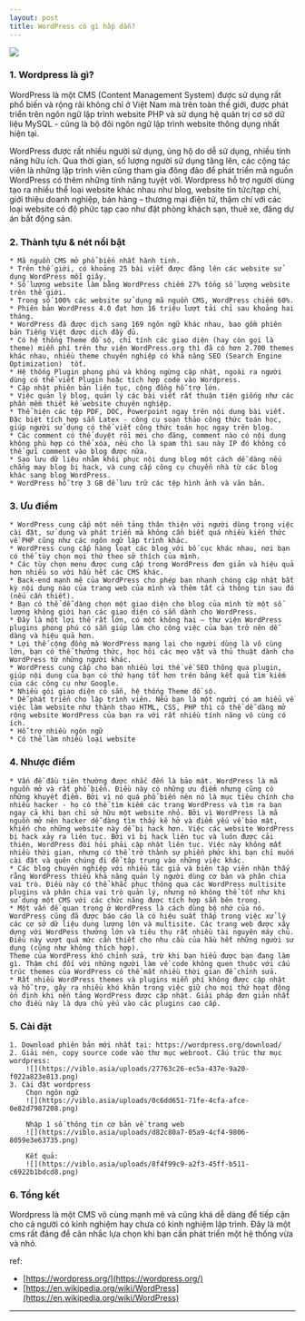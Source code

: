 ```yaml
---
layout: post
title: WordPress có gì hấp dẫn?
---
```


![](https://viblo.asia/uploads/e901c3ee-ea54-495d-8ae7-1eb0fbf5dbf1.png)
### 1. Wordpress là gì?
WordPress là một CMS (Content Management System) được sử dụng rất phổ biến và rộng rãi không chỉ ở Việt Nam mà trên toàn thế giới, được phát triển trên ngôn ngữ lập trình website PHP và sử dụng hệ quản trị cơ sở dữ liệu MySQL - cũng là bộ đôi ngôn ngữ lập trình website thông dụng nhất hiện tại.

WordPress được rất nhiều người sử dụng, ủng hộ do dễ sử dụng, nhiều tính năng hữu ích. Qua thời gian, số lượng người sử dụng tăng lên, các cộng tác viên là những lập trình viên cũng tham gia đông đảo để phát triển mã nguồn WordPress có thêm những tính năng tuyệt vời. Wordpress hỗ trợ người dùng tạo ra nhiều thể loại website khác nhau như blog, website tin tức/tạp chí, giới thiệu doanh nghiệp, bán hàng – thương mại điện tử, thậm chí với các loại website có độ phức tạp cao như đặt phòng khách sạn, thuê xe, đăng dự án bất động sản.

### 2. Thành tựu & nét nổi bật
    * Mã nguồn CMS mở phổ biến nhất hành tinh.
    * Trên thế giới, có khoảng 25 bài viết được đăng lên các website sử dụng WordPress mỗi giây.
    * Số lượng website làm bằng WordPress chiếm 27% tổng số lượng website trên thế giới.
    * Trong số 100% các website sử dụng mã nguồn CMS, WordPress chiếm 60%.
    * Phiên bản WordPress 4.0 đạt hơn 16 triệu lượt tải chỉ sau khoảng hai tháng.
    * WordPress đã được dịch sang 169 ngôn ngữ khác nhau, bao gồm phiên bản Tiếng Việt được dịch đầy đủ.
    * Có hệ thống Theme đồ sộ, chỉ tính các giao diện (hay còn gọi là theme) miễn phí trên thư viện WordPress.org thì đã có hơn 2.700 themes khác nhau, nhiều theme chuyên nghiệp có khả năng SEO (Search Engine Optimization)  tốt.
    * Hệ thống Plugin phong phú và không ngừng cập nhật, ngoài ra người dùng có thể viết Plugin hoặc tích hợp code vào Wordpress.
    * Cập nhật phiên bản liên tục, cộng đồng hỗ trợ lớn.
    * Việc quản lý blog, quản lý các bài viết rất thuận tiện giống như các phần mềm thiết kế website chuyên nghiệp.
    * Thể hiện các tệp PDF, DOC, Powerpoint ngay trên nội dung bài viết. Đặc biệt tích hợp sẵn Latex - công cụ soạn thảo công thức toán học, giúp người sử dụng có thể viết công thức toán học ngay trên blog.
    * Các comment có thể duyệt rồi mới cho đăng, comment nào có nội dung không phù hợp có thể xóa, nếu cho là spam thì sau này IP đó không có thể gửi comment vào blog được nữa.
    * Sao lưu dữ liệu nhằm khôi phục nội dung blog một cách dễ dàng nếu chẳng may blog bị hack, và cung cấp công cụ chuyển nhà từ các blog khác sang blog WordPress.
    * WordPress hỗ trợ 3 GB để lưu trữ các tệp hình ảnh và văn bản.

### 3. Ưu điểm
    * WordPress cung cấp một nền tảng thân thiện với người dùng trong việc cài đặt, sử dụng và phát triển mà không cần biết quá nhiều kiến thức về PHP cũng như các ngôn ngữ lập trình khác.
    * WordPress cung cấp hàng loạt các blog với bố cục khác nhau, nơi bạn có thể tùy chọn mọi thứ theo sở thích của mình.
    * Các tùy chọn menu được cung cấp trong WordPress đơn giản và hiệu quả hơn nhiều so với hầu hết các CMS khác.
    * Back-end mạnh mẽ của WordPress cho phép bạn nhanh chóng cập nhật bất kỳ nội dung nào của trang web của mình và thêm tất cả thông tin sau đó (nếu cần thiết).
    * Bạn có thể dễ dàng chọn một giao diện cho blog của mình từ một số lượng không giới hạn các giao diện có sẵn dành cho WordPress.
    * Đây là một lợi thế rất lớn, có một không hai – thư viện WordPress plugins phong phú có sẵn giúp làm cho công việc của bạn trở nên dễ dàng và hiệu quả hơn.
    * Lợi thế cộng đồng mà WordPress mang lại cho người dùng là vô cùng lớn, bạn có thể thưởng thức, học hỏi các mẹo vặt và thủ thuật dành cho WordPress từ những người khác.
    * WordPress cung cấp cho bạn nhiều lợi thế về SEO thông qua plugin, giúp nội dung của bạn có thứ hạng tốt hơn trên bảng kết quả tìm kiếm của các công cụ như Google.
    * Nhiều gói giao diện có sẵn, hệ thống Theme đồ sộ.
    * Dễ phát triển cho lập trình viên. Nếu bạn là một người có am hiểu về việc làm website như thành thạo HTML, CSS, PHP thì có thể dễ dàng mở rộng website WordPress của bạn ra với rất nhiều tính năng vô cùng có ích.
    * Hỗ trợ nhiều ngôn ngữ
    * Có thể làm nhiều loại website

### 4. Nhược điểm
    * Vấn đề đầu tiên thường được nhắc đến là bảo mật. WordPress là mã nguồn mở và rất phổ biến. Điều này có những ưu điểm nhưng cũng có những khuyết điểm. Bởi vì nó quá phổ biến nên nó là mục tiêu chính cho nhiều hacker - họ có thể tìm kiếm các trang WordPress và tìm ra bạn ngay cả khi bạn chỉ sở hữu một website nhỏ. Bởi vì WordPress là mã nguồn mở nên hacker dễ dàng tìm thấy kẽ hở và điểm yếu về bảo mật, khiến cho những website này dễ bị hack hơn. Việc các website WordPress bị hack xảy ra liên tục. Bởi vì bị hack liên tục và luôn được cải thiện, WordPress đòi hỏi phải cập nhật liên tục. Việc này không mất nhiều thời gian, nhưng có thể trở thành sự phiền phức khi bạn chỉ muốn cài đặt và quên chúng đi để tập trung vào những việc khác.
    * Các blog chuyên nghiệp với nhiều tác giả và biên tập viên nhận thấy rằng WordPress thiếu khả năng quản lý người dùng cơ bản và phân chia vai trò. Điều này có thể khắc phục thông qua các WordPress multisite plugins và phân chia vai trò quản lý, nhưng nó không thể tốt như khi sử dụng một CMS với các chức năng được tích hợp sẵn bên trong.
    * Một vấn đề quan trọng ở WordPress là cách dùng bộ nhớ của nó. WordPress cũng đã được báo cáo là có hiệu suất thấp trong việc xử lý các cơ sở dữ liệu dung lượng lớn và multisite. Các trang web được xây dựng với WordPess thường lớn và tiêu thụ rất nhiều tài nguyên máy chủ. Điều này vượt quá mức cần thiết cho nhu cầu của hầu hết những người sử dụng (cũng như không thích hợp).
    Theme của WordPress khó chỉnh sửa, trừ khi bạn hiểu được bạn đang làm gì. Thậm chí đối với những người làm về code không quen thuộc với cấu trúc themes của WordPress có thể mất nhiều thời gian để chỉnh sửa.
    * Rất nhiều WordPress themes và plugins miễn phí không được cập nhật và hỗ trợ, gây ra nhiều khó khăn trong việc giữ cho mọi thứ hoạt động ổn định khi nền tảng WordPress được cập nhật. Giải pháp đơn giản nhất cho điều này là dựa chủ yếu vào các plugins cao cấp.

### 5. Cài đặt
    1. Download phiên bản mới nhất tại: https://wordpress.org/download/
    2. Giải nén, copy source code vào thư mục webroot. Cấu trúc thư mục wordpress:
        ![](https://viblo.asia/uploads/27763c26-ec5a-437e-9a20-f022a823e813.png)
    3. Cài đặt wordpress
        Chọn ngôn ngữ
        ![](https://viblo.asia/uploads/0c6dd651-71fe-4cfa-afce-0e82d7987208.png)

        Nhập 1 số thông tin cơ bản về trang web
        ![](https://viblo.asia/uploads/d82c80a7-05a9-4cf4-9806-8059e3e63735.png)

        Kết quả:
        ![](https://viblo.asia/uploads/8f4f99c9-a2f3-45ff-b511-c6922b1bdcd8.png)

### 6. Tổng kết
Wordpress là một CMS vô cùng mạnh mẽ và cũng khá dễ dàng để tiếp cận cho cả người có kinh nghiệm hay chưa có kinh nghiệm lập trình. Đây là một cms rất đáng để cân nhắc lựa chọn khi bạn cần phát triển một hệ thống vừa và nhỏ.

ref:
* [https://wordpress.org/](https://wordpress.org/)
* [https://en.wikipedia.org/wiki/WordPress](https://en.wikipedia.org/wiki/WordPress)

----

